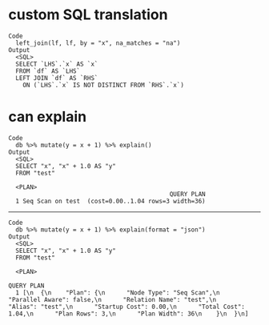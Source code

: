 # custom SQL translation

    Code
      left_join(lf, lf, by = "x", na_matches = "na")
    Output
      <SQL>
      SELECT `LHS`.`x` AS `x`
      FROM `df` AS `LHS`
      LEFT JOIN `df` AS `RHS`
        ON (`LHS`.`x` IS NOT DISTINCT FROM `RHS`.`x`)

# can explain

    Code
      db %>% mutate(y = x + 1) %>% explain()
    Output
      <SQL>
      SELECT "x", "x" + 1.0 AS "y"
      FROM "test"
      
      <PLAN>
                                                 QUERY PLAN
      1 Seq Scan on test  (cost=0.00..1.04 rows=3 width=36)

---

    Code
      db %>% mutate(y = x + 1) %>% explain(format = "json")
    Output
      <SQL>
      SELECT "x", "x" + 1.0 AS "y"
      FROM "test"
      
      <PLAN>
                                                                                                                                                                                                                                                                 QUERY PLAN
      1 [\n  {\n    "Plan": {\n      "Node Type": "Seq Scan",\n      "Parallel Aware": false,\n      "Relation Name": "test",\n      "Alias": "test",\n      "Startup Cost": 0.00,\n      "Total Cost": 1.04,\n      "Plan Rows": 3,\n      "Plan Width": 36\n    }\n  }\n]

